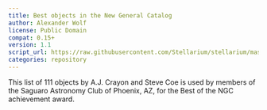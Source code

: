 ```yaml
---
title: Best objects in the New General Catalog
author: Alexander Wolf
license: Public Domain
compat: 0.15+
version: 1.1
script_url: https://raw.githubusercontent.com/Stellarium/stellarium/master/scripts/best_ngc.ssc
categories: repository
---
```

This list of 111 objects by A.J. Crayon and Steve Coe is used by members of the Saguaro Astronomy Club of Phoenix, AZ, for the Best of the NGC achievement award.